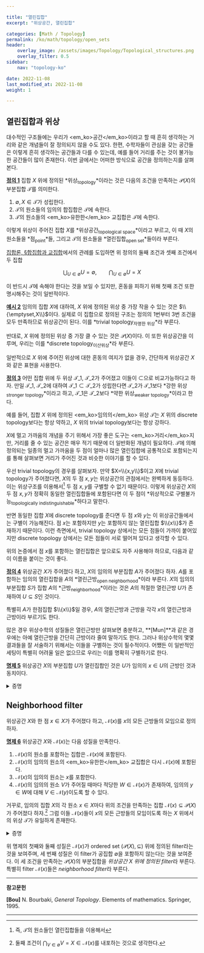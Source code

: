 ```yaml
---

title: "열린집합"
excerpt: "위상공간, 열린집합"

categories: [Math / Topology]
permalink: /ko/math/topology/open_sets
header:
    overlay_image: /assets/images/Topology/Topological_structures.png
    overlay_filter: 0.5
sidebar: 
    nav: "topology-ko"

date: 2022-11-08
last_modified_at: 2022-11-08
weight: 1

---
```


## 열린집합과 위상

대수적인 구조들에는 우리가 <em_ko>공간</em_ko>이라고 할 때 흔히 생각하는 거리와 같은 개념들이 잘 정의되지 않을 수도 있다. 한편, 수학자들이 관심을 갖는 공간들은 이렇게 흔히 생각하는 공간들과 다를 수 있는데, 예를 들어 거리를 주는 것이 불가능한 공간들이 많이 존재한다. 이번 글에서는 어떠한 방식으로 공간을 정의하는지를 살펴본다.

<div class="definition" markdown="1">

<ins id="df1">**정의 1**</ins> 집합 $X$ 위에 정의된 *위상<sub>topology</sub>*이라는 것은 다음의 조건을 만족하는 $\mathcal{P}(X)$의 부분집합 $\mathcal{T}$를 의미한다.

1. $\emptyset,X\in\mathcal{T}$가 성립한다.
2. $\mathcal{T}$의 원소들의 임의의 합집합은 $\mathcal{T}$에 속한다.
3. $\mathcal{T}$의 원소들의 <em_ko>유한한</em_ko> 교집합은 $\mathcal{T}$에 속한다.

이렇게 위상이 주어진 집합 $X$를 *위상공간<sub>topological space</sub>*이라고 부르고, 이 때 $X$의 원소들을 *점<sub>point</sub>*들, 그리고 $\mathcal{T}$의 원소들을 *열린집합<sub>open set</sub>*들이라 부른다.

</div>

[집합론, §합집합과 교집합](/ko/math/set_theory/union_and_intersection)에서의 관례를 도입하면 위 정의의 둘째 조건과 셋째 조건에서 두 집합

$$\bigcup_{U\in\emptyset}U=\emptyset,\qquad\bigcap_{U\in\emptyset}U=X$$

이 반드시 $\mathcal{T}$에 속해야 한다는 것을 보일 수 있지만, 혼동을 피하기 위해 첫째 조건 또한 명시해주는 것이 일반적이다.

<div class="example" markdown="1">

<ins id="ex2">**예시 2**</ins> 임의의 집합 $X$에 대하여, $X$ 위에 정의된 위상 중 가장 작을 수 있는 것은 $\\{\emptyset,X\\}$이다. 실제로 이 집합으로 정의된 구조는 정의의 1번부터 3번 조건을 모두 만족하므로 위상공간이 된다. 이를 *trivial topology<sub>자명한 위상</sub>*라 부른다. 

반대로, $X$ 위에 정의된 위상 중 가장 클 수 있는 것은 $\mathcal{P}(X)$이다. 이 또한 위상공간을 이루며, 우리는 이를 *discrete topology<sub>이산위상</sub>*라 부른다.

</div>

일반적으로 $X$ 위에 주어진 위상에 대한 혼동의 여지가 없을 경우, 간단하게 <phrase>위상공간 $X$</phrase>와 같은 표현을 사용한다.

<div class="definition" markdown="1">

<ins id="df3">**정의 3**</ins> 어떤 집합 위에 두 위상 $\mathcal{T}\_1$, $\mathcal{T}\_2$가 주어졌고 이들이 $\subset$으로 비교가능하다고 하자. 만일 $\mathcal{T}\_1$, $\mathcal{T}\_2$에 대하여 $\mathcal{T}\_1\subset\mathcal{T}\_2$가 성립한다면 $\mathcal{T}\_2$가 $\mathcal{T}\_1$보다 *강한 위상<sub>stronger topology</sub>*이라고 하고, $\mathcal{T}\_1$은 $\mathcal{T}\_2$보다 *약한 위상<sub>weaker topology</sub>*이라고 한다. 
</div>

예를 들어, 집합 $X$ 위에 정의된 <em_ko>임의의</em_ko> 위상 $\mathcal{T}$는 $X$ 위의 discrete topology보다는 항상 약하고, $X$ 위의 trivial topology보다는 항상 강하다. 

$X$에 멀고 가까움의 개념을 주기 위해서 가장 좋은 도구는 <em_ko>거리</em_ko>지만, 거리를 줄 수 있는 공간은 매우 적기 때문에 더 일반화된 개념이 필요하다. $\mathcal{T}$에 의해 정의되는 일종의 멀고 가까움을 <phrase>두 점이 얼마나 많은 열린집합에 공통적으로 포함되는지</phrase>를 통해 살펴보면 거리가 주어진 것과 비슷한 이야기를 할 수 있다.

우선 trivial topology의 경우를 살펴보자. 만약 $X=\\{x,y\\}$이고 $X$에 trivial topology가 주어졌다면, $X$의 두 점 $x,y$는 위상공간의 관점에서는 완벽하게 동등하다. 이는 위상구조를 이용해서[^1] 두 점 $x,y$를 구별할 수 없기 때문이다. 이렇게 위상공간 $X$의 두 점 $x,y$가 정확히 동일한 열린집합들에 포함된다면 이 두 점이 *위상적으로 구별불가능<sub>topologically indistinguishable</sub>*하다고 말한다.

반면 동일한 집합 $X$에 discrete topology를 준다면 두 점 $x$와 $y$는 이 위상공간들에서는 구별이 가능해진다. 점 $x$는 포함하지만 $y$는 포함하지 않는 열린집합 $\\{x\\}$가 존재하기 때문이다. 이런 측면에서, trivial topology 상에서는 모든 점들이 가까이 붙어있지만 discrete topology 상에서는 모든 점들이 서로 떨어져 있다고 생각할 수 있다. 

위의 논증에서 <phrase>점 $x$를 포함하는 열린집합</phrase>은 앞으로도 자주 사용해야 하므로, 다음과 같이 이름을 붙이는 것이 좋다.

<div class="definition" markdown="1">

<ins id="df4">**정의 4**</ins> 위상공간 $X$가 주어졌다 하고, $X$의 임의의 부분집합 $A$가 주어졌다 하자. $A$를 포함하는 임의의 열린집합을 $A$의 *열린근방<sub>open neighborhood</sub>*이라 부른다. $X$의 임의의 부분집합 $S$가 집합 $A$의 *근방<sub>neighborhood</sub>*이라는 것은 $A$의 적절한 열린근방 $U$가 존재하여 $U\subseteq S$인 것이다.

</div>

특별히 $A$가 한점집합 $\\{x\\}$일 경우, $A$의 열린근방과 근방을 각각 $x$의 열린근방과 근방이라 부르기도 한다. 

많은 경우 위상수학의 성질들은 열린근방만 살펴보면 충분하고, **[Mun]**과 같은 경우에는 아예 열린근방을 간단히 근방이라 줄여 말하기도 한다. 그러나 위상수학의 몇몇 결과들을 잘 서술하기 위해서는 이들을 구별하는 것이 필수적이다. 어쨌든 이 일반적인 세팅이 특별히 어려울 일은 없으므로 우리는 이를 명확히 구별하기로 한다.

<div class="proposition" markdown="1">

<ins id="pp5">**명제 5**</ins> 위상공간 $X$의 부분집합 $U$가 열린집합인 것은 $U$가 임의의 $x\in U$의 근방인 것과 동치이다.

</div>
<details class="proof" markdown="1">
<summary>증명</summary>

[정의 4](#df4)을 통해 뒤의 조건을 풀어쓰면

> 임의의 $x\in U$가 주어질 때마다, $U$에 포함되는 $x$의 열린근방 $V$가 존재한다.

는 것과 같다.

우선 $U$가 열린집합이라면, $U$ 자기자신이 $U$에 포함되는 $x$의 열린근방이므로 증명할 것이 없다. 따라서 반대방향만 보이면 충분하다. 임의의 $x\in U$마다, $U$에 포함되는 $x$의 열린근방이 존재한다 하고, $x$에 대한 의존성을 나타내기 위해 이를 $V(x)$라 하자. 즉 $V(x)$는 열린집합이며, $\\{x\\}\subseteq V(x)\subseteq U$를 만족한다. 이제 $U$가 열린집합이라는 것은 다음 등식

$$U=\bigcup_{x\in U}\{x\}\subseteq\bigcup_{x\in U} V(x)\subseteq\bigcup_{x\in U} U=U$$

으로부터 명확하다. 

</details>

## Neighborhood filter

위상공간 $X$와 한 점 $x\in X$가 주어졌다 하고, $\mathcal{N}(x)$를 <phrase>$x$의 모든 근방들의 모임</phrase>으로 정의하자.

<div class="proposition" markdown="1">

<ins id="pp6">**명제 6**</ins> 위상공간 $X$와 $\mathcal{N}(x)$는 다음 성질을 만족한다.

1. $\mathcal{N}(x)$의 원소를 포함하는 집합은 $\mathcal{N}(x)$에 포함된다.
2. $\mathcal{N}(x)$의 임의의 원소의 <em_ko>유한한</em_ko> 교집합은 다시 $\mathcal{N}(x)$에 포함된다.
3. $\mathcal{N}(x)$의 임의의 원소는 $x$를 포함한다.
4. $\mathcal{N}(x)$의 임의의 원소 $V$가 주어질 때마다 적당한 $W\in\mathcal{N}(x)$가 존재하여, 임의의 $y\in W$에 대해 $V\in\mathcal{N}(y)$이도록 할 수 있다.

거꾸로, 임의의 집합 $X$의 각 원소 $x\in X$마다 위의 조건을 만족하는 집합 $\mathcal{N}(x)\subseteq\mathcal{P}(X)$가 주어졌다 하자.[^2] 그럼 이들 $\mathcal{N}(x)$들이 $x$의 모든 근방들의 모임이도록 하는 $X$ 위에서의 위상 $\mathcal{T}$가 유일하게 존재한다.

</div>
<details class="proof" markdown="1">
<summary>증명</summary>

첫 번째 성질과 세 번째 성질은 정의에 의해 자명하다.

둘째 성질을 보이기 위해, $V_1,\ldots, V_n\in\mathcal{N}(x)$가 주어졌다 하자. 그럼 $x\in V_i\subseteq U_i$이도록 하는 $x$의 열린근방들 $U_1,\ldots, U_n$이 존재한다. 이제 [정의 1](#df1)의 셋째 조건에 의하여 이들의 유한한 교집합 $U_1\cap\cdots\cap U_n$도 열린집합이고, 따라서

$$x\in \bigcap_{i=1}^n U_i\subseteq\bigcap_{i=1}^n V_i$$

이므로 $\bigcap V_i$는 $x$의 근방이다. 

넷째 성질의 경우, $W$를 $V$에 속하는 $x$의 열린근방으로 잡으면 된다. 

이제 반대방향을 보여야 한다. 위의 조건을 만족하는 $\mathcal{N}(x)$들이 주어졌다 하자. 그럼 [명제 5](#pp5)에 의하여, $\mathcal{T}$의 원소는 다음 조건

> 임의의 $x\in U$에 대하여, $U\in\mathcal{N}(x)$

를 만족해야 한다. 이로부터 $\mathcal{T}$가 유일해야 한다는 것이 자명하다. 

존재성을 보이기 위해, 위의 조건을 만족하는 모든 집합들의 모임을 $\mathcal{T}$라 하고 이 모임이 [정의 1](#df1)의 조건들을 만족한다는 것을 보이자. 우선 $\emptyset$과 $X$가 위의 조건을 만족하는 것은 자명하다. $\mathcal{T}$의 원소들 $(U\_i)\_{i\in I}$이 주어졌다 하자. $U=\bigcup U_i$라 하고, 임의의 $x\in U$를 택하자. 그럼 $x\in U_i$를 만족하는 $U_i$에 대하여, $U_i\in\mathcal{N}(x)$이고 $U_i\subseteq U$이므로 첫째 조건에 의하여 $U\in\mathcal{N}(x)$이고, 따라서 $U\in\mathcal{T}$이다. 이와 비슷하게 $\mathcal{T}$의 유한한 원소들의 교집합이 $\mathcal{T}$에 속한다는 것을 보일 수 있다.

존재성의 증명을 완료하기 위해서는 이렇게 만든 위상공간 $(X,\mathcal{T})$에 대하여, $\mathcal{N}(x)$가 실제로 각 점 $x$의 모든 근방들의 모임과 같음을 보여야 한다. $\mathcal{T}$의 정의에 의하여, $x$의 임의의 열린근방 $U$는 $\mathcal{N}(x)$에 속하고, 따라서 $x$의 임의의 근방은 첫째 조건에 의해 $\mathcal{N}(x)$에 속한다.  
거꾸로 $\mathcal{N}(x)$에 속하는 임의의 집합 $V$를 택하자. $V$가 $\mathcal{T}$에서 $x$의 근방임을 보이기 위해서는 $x$의 적당한 열린근방 $U\subseteq V$를 찾아야 한다. $U$를 <phrase>$V\in\mathcal{N}(y)$를 만족하는 모든 $y\in X$들의 모임</phrase>으로 정의하자. 
- $V\in\mathcal{N}(x)$이므로, $x\in U$인 것은 자명하다.
- 임의의 $y\in U$를 택하자. $U$의 정의에 의해 $V\in\mathcal{N}(y)$이고, $\mathcal{N}(y)$의 셋째 조건으로부터 $y\in V$이다. 즉 $x\in U\subseteq V$이다. 
- 마지막으로 $U\in\mathcal{T}$임을 보여야 한다. 즉, 임의의 $y\in U$에 대해 $U\in\mathcal{N}(y)$임을 보이자. 그럼 $V\in\mathcal{N}(y)$이므로, 넷째 조건으로부터 적당한 $W\in\mathcal{N}(y)$가 존재하여, 임의의 $z\in W$에 대해 $V\in\mathcal{N}(z)$가 성립하도록 할 수 있다. 따라서 $z\in U$이므로, $W\subseteq U$이고 이로부터 $U\in\mathcal{N}(y)$임을 안다. 

</details>

위 명제의 첫째와 둘째 성질은 $\mathcal{N}(x)$가 ordered set $(\mathcal{P}(X),\subseteq)$ 위에 정의된 filter라는 것을 보여주며, 세 번째 성질은 이 filter가 공집합 $\emptyset$을 포함하지 않는다는 것을 보여준다. 이 세 조건을 만족하는 $\mathcal{P}(X)$의 부분집합을 *위상공간 $X$ 위에 정의된 filter*라 부른다. 특별히 filter $\mathcal{N}(x)$들은 *neighborhood filter*라 부른다.


---

**참고문헌**

**[Bou]** N. Bourbaki, <i>General Topology</i>. Elements of mathematics. Springer, 1995.

---

[^1]: 즉, $\mathcal{T}$의 원소들인 열린집합들을 이용해서
[^2]: 둘째 조건이 $\bigcap_{V\in\emptyset} V=X\in\mathcal{N}(x)$를 내포하는 것으로 생각한다.